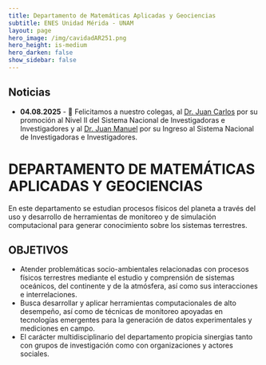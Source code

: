 ```yaml
---
title: Departamento de Matemáticas Aplicadas y Geociencias
subtitle: ENES Unidad Mérida - UNAM
layout: page
hero_image: /img/cavidadAR251.png
hero_height: is-medium
hero_darken: false
show_sidebar: false
---
```


<div class="content">
    <h2 class="has-text-primary">
        Noticias
    </h2>
    <ul>
        <li><strong>04.08.2025</strong> - 🎉 Felicitamos a nuestro colegas, al <a href="{{ site.baseurl }}/planta_academica/drcajas">Dr. Juan Carlos</a> por su promoción al Nivel II del Sistema Nacional de Investigadoras e Investigadores y al <a href="{{ site.baseurl }}/planta_academica/drrivero">Dr. Juan Manuel</a> por su Ingreso al Sistema Nacional de Investigadoras e Investigadores.</li>
    </ul>
    <h1 class="has-text-primary">
        DEPARTAMENTO DE MATEMÁTICAS APLICADAS Y GEOCIENCIAS
    </h1>
    <p clas="has-text-justified">
        En este departamento se estudian procesos físicos del planeta a través del uso y desarrollo de herramientas de monitoreo y de simulación computacional para generar conocimiento sobre los sistemas terrestres.
    </p>
    <h2 class="has-text-primary">
        OBJETIVOS
    </h2>
    <ul class="has-text-justified">
        <li> Atender problemáticas socio-ambientales relacionadas con procesos físicos terrestres mediante el estudio y comprensión de sistemas oceánicos, del continente y de la atmósfera, así como sus interacciones e interrelaciones.</li>
        <li> Busca desarrollar y aplicar herramientas computacionales de alto desempeño, así como de técnicas de monitoreo apoyadas en tecnologías emergentes para la generación de datos experimentales y mediciones en campo.</li>
        <li> El carácter multidisciplinario del departamento propicia sinergias tanto con grupos de investigación como con organizaciones y actores sociales.</li>
    </ul>
</div>
